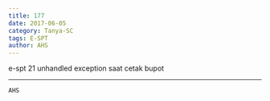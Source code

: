 ```yaml
---
title: 177
date: 2017-06-05
category: Tanya-SC
tags: E-SPT
author: AHS
---
```


e-spt 21 unhandled exception saat cetak bupot

---



`AHS`
